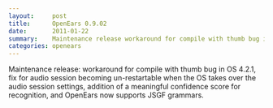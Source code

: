 ```yaml
---
layout:     post
title:      OpenEars 0.9.02 
date:       2011-01-22
summary:    Maintenance release workaround for compile with thumb bug in...
categories: openears
---
```

Maintenance release: workaround for compile with thumb bug in OS 4.2.1, fix for audio session becoming un-restartable when the OS takes over the audio session settings, addition of a meaningful confidence score for recognition, and OpenEars now supports JSGF grammars.
